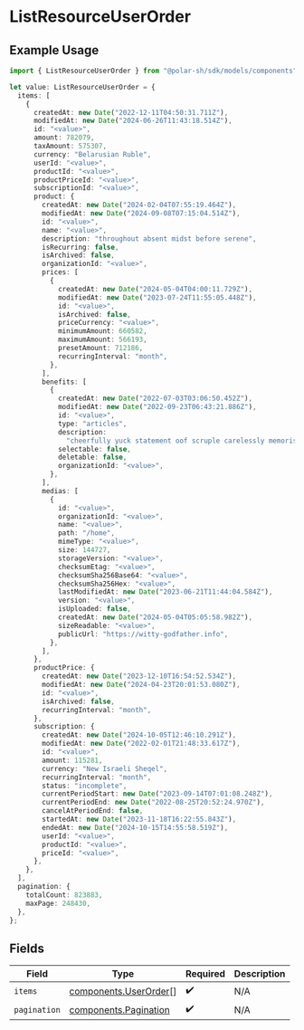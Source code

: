 # ListResourceUserOrder

## Example Usage

```typescript
import { ListResourceUserOrder } from "@polar-sh/sdk/models/components";

let value: ListResourceUserOrder = {
  items: [
    {
      createdAt: new Date("2022-12-11T04:50:31.711Z"),
      modifiedAt: new Date("2024-06-26T11:43:18.514Z"),
      id: "<value>",
      amount: 782079,
      taxAmount: 575307,
      currency: "Belarusian Ruble",
      userId: "<value>",
      productId: "<value>",
      productPriceId: "<value>",
      subscriptionId: "<value>",
      product: {
        createdAt: new Date("2024-02-04T07:55:19.464Z"),
        modifiedAt: new Date("2024-09-08T07:15:04.514Z"),
        id: "<value>",
        name: "<value>",
        description: "throughout absent midst before serene",
        isRecurring: false,
        isArchived: false,
        organizationId: "<value>",
        prices: [
          {
            createdAt: new Date("2024-05-04T04:00:11.729Z"),
            modifiedAt: new Date("2023-07-24T11:55:05.448Z"),
            id: "<value>",
            isArchived: false,
            priceCurrency: "<value>",
            minimumAmount: 660582,
            maximumAmount: 566193,
            presetAmount: 712186,
            recurringInterval: "month",
          },
        ],
        benefits: [
          {
            createdAt: new Date("2022-07-03T03:06:50.452Z"),
            modifiedAt: new Date("2022-09-23T06:43:21.886Z"),
            id: "<value>",
            type: "articles",
            description:
              "cheerfully yuck statement oof scruple carelessly memorise",
            selectable: false,
            deletable: false,
            organizationId: "<value>",
          },
        ],
        medias: [
          {
            id: "<value>",
            organizationId: "<value>",
            name: "<value>",
            path: "/home",
            mimeType: "<value>",
            size: 144727,
            storageVersion: "<value>",
            checksumEtag: "<value>",
            checksumSha256Base64: "<value>",
            checksumSha256Hex: "<value>",
            lastModifiedAt: new Date("2023-06-21T11:44:04.584Z"),
            version: "<value>",
            isUploaded: false,
            createdAt: new Date("2024-05-04T05:05:58.982Z"),
            sizeReadable: "<value>",
            publicUrl: "https://witty-godfather.info",
          },
        ],
      },
      productPrice: {
        createdAt: new Date("2023-12-10T16:54:52.534Z"),
        modifiedAt: new Date("2024-04-23T20:01:53.080Z"),
        id: "<value>",
        isArchived: false,
        recurringInterval: "month",
      },
      subscription: {
        createdAt: new Date("2024-10-05T12:46:10.291Z"),
        modifiedAt: new Date("2022-02-01T21:48:33.617Z"),
        id: "<value>",
        amount: 115281,
        currency: "New Israeli Sheqel",
        recurringInterval: "month",
        status: "incomplete",
        currentPeriodStart: new Date("2023-09-14T07:01:08.248Z"),
        currentPeriodEnd: new Date("2022-08-25T20:52:24.970Z"),
        cancelAtPeriodEnd: false,
        startedAt: new Date("2023-11-18T16:22:55.843Z"),
        endedAt: new Date("2024-10-15T14:55:58.519Z"),
        userId: "<value>",
        productId: "<value>",
        priceId: "<value>",
      },
    },
  ],
  pagination: {
    totalCount: 823883,
    maxPage: 248430,
  },
};
```

## Fields

| Field                                                          | Type                                                           | Required                                                       | Description                                                    |
| -------------------------------------------------------------- | -------------------------------------------------------------- | -------------------------------------------------------------- | -------------------------------------------------------------- |
| `items`                                                        | [components.UserOrder](../../models/components/userorder.md)[] | :heavy_check_mark:                                             | N/A                                                            |
| `pagination`                                                   | [components.Pagination](../../models/components/pagination.md) | :heavy_check_mark:                                             | N/A                                                            |